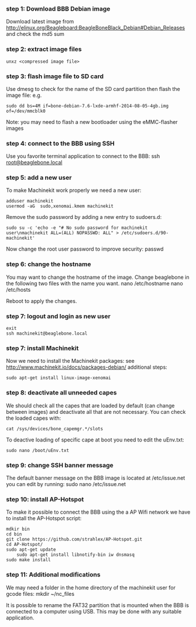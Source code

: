 ### step 1: Download BBB Debian image
Download latest image from http://elinux.org/Beagleboard:BeagleBoneBlack_Debian#Debian_Releases
and check the md5 sum

### step 2: extract image files
	unxz <compressed image file>

### step 3: flash image file to SD card
Use dmesg to check for the name of the SD card partition then flash 
the image file:
e.g.

	sudo dd bs=4M if=bone-debian-7.6-lxde-armhf-2014-08-05-4gb.img of=/dev/mmcblk0

Note: you may need to flash a new bootloader using the eMMC-flasher 
images

### step 4: connect to the BBB using SSH
Use you favorite terminal application to connect to the BBB:
	ssh root@beaglebone.local

### step 5: add a new user
To make Machinekit work properly we need a new user:

	adduser machinekit
	usermod -aG  sudo,xenomai.kmem machinekit

Remove the sudo password by adding a new entry to sudoers.d:

	sudo su -c 'echo -e "# No sudo password for machinekit user\nmachinekit ALL=(ALL) NOPASSWD: ALL" > /etc/sudoers.d/90-machinekit'

Now change the root user password to improve security:
	passwd

### step 6: change the hostname
You may want to change the hostname of the image. Change beaglebone 
in the following two files with the name you want.
	nano /etc/hostname
	nano /etc/hosts

Reboot to apply the changes.

### step 7: logout and login as new user
	exit
	ssh machinekit@beaglebone.local

### step 7: install Machinekit
Now we need to install the Machinekit packages:
see http://www.machinekit.io/docs/packages-debian/
additional steps:

	sudo apt-get install linux-image-xenomai

### step 8: deactivate all unneeded capes
We should check all the capes that are loaded by default (can change 
between images) and deactivate all that are not necessary. You 
can check the loaded capes with:

	cat /sys/devices/bone_capemgr.*/slots

To deactive loading of specific cape at boot you need to edit the 
uEnv.txt:

	sudo nano /boot/uEnv.txt
### step 9: change SSH banner message
The default banner message on the BBB image is located at 
/etc/issue.net you can edit by running:
	sudo nano /etc/issue.net

### step 10: install AP-Hotspot
To make it possible to connect the BBB using the a AP Wifi network 
we have to install the AP-Hotspot script:

	mdkir bin
	cd bin
	git clone https://github.com/strahlex/AP-Hotspot.git
	cd AP-Hotspot/
	sudo apt-get update
        sudo apt-get install libnotify-bin iw dnsmasq
	sudo make install

### step 11: Additional modifications
We may need a folder in the home directory of the machinekit user for 
gcode files:
	mkdir ~/nc_files

It is possible to rename the FAT32 partition that is mounted when the 
BBB is connected to a computer using USB. This may be done with any 
suitable application.
